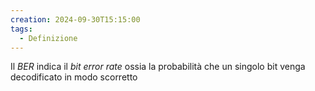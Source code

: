 ```yaml
---
creation: 2024-09-30T15:15:00
tags:
  - Definizione
---
```

Il *BER* indica il *bit error rate* ossia la probabilità che un singolo bit venga decodificato in modo scorretto